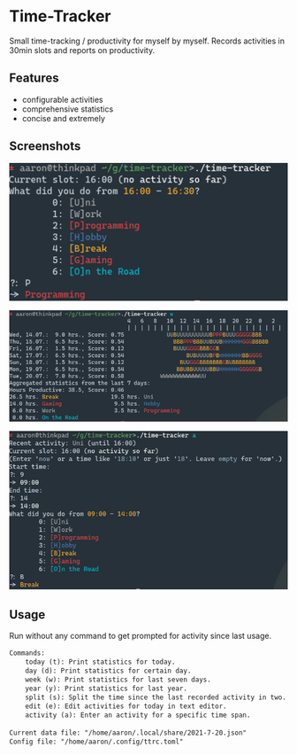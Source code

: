 # Time-Tracker

Small time-tracking / productivity for myself by myself.
Records activities in 30min slots and reports on
productivity.

## Features

- configurable activities
- comprehensive statistics
- concise and extremely

## Screenshots

![UI](./screenshots/screenshot-0.png)

![Statistics](./screenshots/screenshot-1.png)

![UI](./screenshots/screenshot-2.png)

## Usage

Run without any command to get prompted for activity since last
usage.

```
Commands:
	today (t): Print statistics for today.
	day (d): Print statistics for certain day.
	week (w): Print statistics for last seven days.
	year (y): Print statistics for last year.
	split (s): Split the time since the last recorded activity in two.
	edit (e): Edit activities for today in text editor.
	activity (a): Enter an activity for a specific time span.

Current data file: "/home/aaron/.local/share/2021-7-20.json"
Config file: "/home/aaron/.config/ttrc.toml"
```
